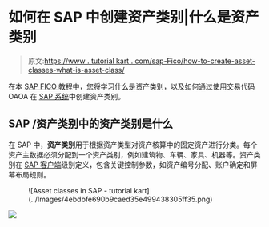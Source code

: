 # 如何在 SAP 中创建资产类别|什么是资产类别

> 原文:[https://www . tutorial kart . com/sap-Fico/how-to-create-asset-classes-what-is-asset-class/](https://www.tutorialkart.com/sap-fico/how-to-create-asset-classes-what-is-asset-class/)

在本 [SAP FICO 教程](https://www.tutorialkart.com/sap-fico/sap-fico-tutorial/)中，您将学习什么是资产类别，以及如何通过使用交易代码 OAOA 在 [SAP 系统](https://www.tutorialkart.com/sap/what-is-sap-definition-of-erp-sap-systems/)中创建资产类别。

## SAP /资产类别中的资产类别是什么

在 SAP 中，**资产类别**用于根据资产类型对资产核算中的固定资产进行分类。每个资产主数据必须分配到一个资产类别，例如建筑物、车辆、家具、机器等。资产类别在 [SAP 客户端](https://www.tutorialkart.com/sap-basis/what-is-client-in-sap-create-new-sap-client/)级别定义，包含关键控制参数，如资产编号分配、账户确定和屏幕布局规则。

<figure class="aligncenter">![Asset classes in SAP - tutorial kart](../Images/4ebdbfe690b9caed35e499438305ff35.png)</figure>

[![](../Images/925da31b32d6bc3827932f6c8afb11bb.png)](https://www.tutorialkart.com/)